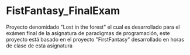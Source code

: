 # FistFantasy_FinalExam
Proyecto denomidado "Lost in the forest" el cual es desarrollado para el exámen final de la asignatura de paradigmas de programación, este proyecto está basado en el proyecto "FirstFantasy" desarrollado en horas de clase de esta asignatura
